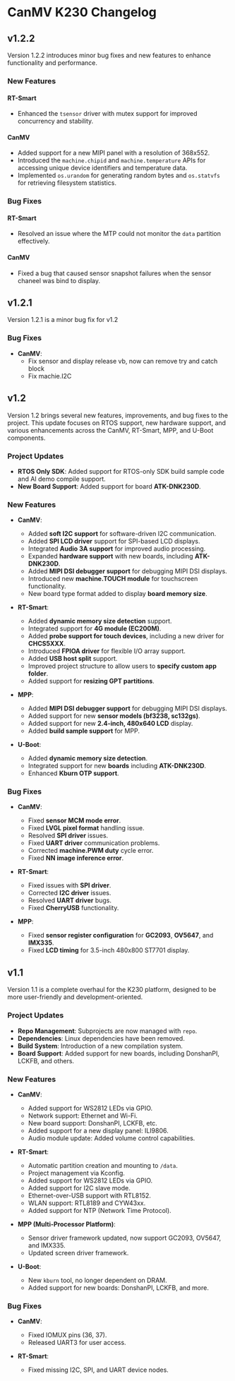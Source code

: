 # CanMV K230 Changelog

## v1.2.2

Version 1.2.2 introduces minor bug fixes and new features to enhance functionality and performance.

### New Features

#### **RT-Smart**
- Enhanced the `tsensor` driver with mutex support for improved concurrency and stability.

#### **CanMV**
- Added support for a new MIPI panel with a resolution of 368x552.
- Introduced the `machine.chipid` and `machine.temperature` APIs for accessing unique device identifiers and temperature data.
- Implemented `os.urandom` for generating random bytes and `os.statvfs` for retrieving filesystem statistics.

### Bug Fixes

#### **RT-Smart**
- Resolved an issue where the MTP could not monitor the `data` partition effectively.

#### **CanMV**
- Fixed a bug that caused sensor snapshot failures when the sensor chaneel was bind to display.

## v1.2.1

Version 1.2.1 is a minor bug fix for v1.2

### Bug Fixes

- **CanMV**:
  - Fix sensor and display release vb, now can remove try and catch block
  - Fix machie.I2C

## v1.2

Version 1.2 brings several new features, improvements, and bug fixes to the project. This update focuses on RTOS support, new hardware support, and various enhancements across the CanMV, RT-Smart, MPP, and U-Boot components.

### Project Updates

- **RTOS Only SDK**: Added support for RTOS-only SDK build sample code and AI demo compile support.
- **New Board Support**: Added support for board **ATK-DNK230D**.

### New Features

- **CanMV**:
  - Added **soft I2C support** for software-driven I2C communication.
  - Added **SPI LCD driver** support for SPI-based LCD displays.
  - Integrated **Audio 3A support** for improved audio processing.
  - Expanded **hardware support** with new boards, including **ATK-DNK230D**.
  - Added **MIPI DSI debugger support** for debugging MIPI DSI displays.
  - Introduced new **machine.TOUCH module** for touchscreen functionality.
  - New board type format added to display **board memory size**.

- **RT-Smart**:
  - Added **dynamic memory size detection** support.
  - Integrated support for **4G module (EC200M)**.
  - Added **probe support for touch devices**, including a new driver for **CHCS5XXX**.
  - Introduced **FPIOA driver** for flexible I/O array support.
  - Added **USB host split** support.
  - Improved project structure to allow users to **specify custom app folder**.
  - Added support for **resizing GPT partitions**.

- **MPP**:
  - Added **MIPI DSI debugger support** for debugging MIPI DSI displays.
  - Added support for new **sensor models (bf3238, sc132gs)**.
  - Added support for new **2.4-inch, 480x640 LCD** display.
  - Added **build sample support** for MPP.

- **U-Boot**:
  - Added **dynamic memory size detection**.
  - Integrated support for new **boards** including **ATK-DNK230D**.
  - Enhanced **Kburn OTP support**.

### Bug Fixes

- **CanMV**:
  - Fixed **sensor MCM mode error**.
  - Fixed **LVGL pixel format** handling issue.
  - Resolved **SPI driver** issues.
  - Fixed **UART driver** communication problems.
  - Corrected **machine.PWM duty** cycle error.
  - Fixed **NN image inference error**.

- **RT-Smart**:
  - Fixed issues with **SPI driver**.
  - Corrected **I2C driver** issues.
  - Resolved **UART driver** bugs.
  - Fixed **CherryUSB** functionality.

- **MPP**:
  - Fixed **sensor register configuration** for **GC2093**, **OV5647**, and **IMX335**.
  - Fixed **LCD timing** for 3.5-inch 480x800 ST7701 display.

## v1.1

Version 1.1 is a complete overhaul for the K230 platform, designed to be more user-friendly and development-oriented.

### Project Updates

- **Repo Management**: Subprojects are now managed with `repo`.
- **Dependencies**: Linux dependencies have been removed.
- **Build System**: Introduction of a new compilation system.
- **Board Support**: Added support for new boards, including DonshanPI, LCKFB, and others.

### New Features

- **CanMV**:
  - Added support for WS2812 LEDs via GPIO.
  - Network support: Ethernet and Wi-Fi.
  - New board support: DonshanPI, LCKFB, etc.
  - Added support for a new display panel: ILI9806.
  - Audio module update: Added volume control capabilities.
  
- **RT-Smart**:
  - Automatic partition creation and mounting to `/data`.
  - Project management via Kconfig.
  - Added support for WS2812 LEDs via GPIO.
  - Added support for I2C slave mode.
  - Ethernet-over-USB support with RTL8152.
  - WLAN support: RTL8189 and CYW43xx.
  - Added support for NTP (Network Time Protocol).

- **MPP (Multi-Processor Platform)**:
  - Sensor driver framework updated, now support GC2093, OV5647, and IMX335.
  - Updated screen driver framework.

- **U-Boot**:
  - New `kburn` tool, no longer dependent on DRAM.
  - Added support for new boards: DonshanPI, LCKFB, and more.

### Bug Fixes

- **CanMV**:
  - Fixed IOMUX pins (36, 37).
  - Released UART3 for user access.

- **RT-Smart**:
  - Fixed missing I2C, SPI, and UART device nodes.
